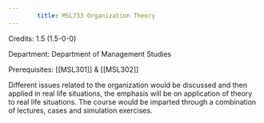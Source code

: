 ```yaml
---
        title: MSL733 Organization Theory
---
```

Credits: 1.5 (1.5-0-0)

Department: Department of Management Studies

Prerequisites: [[MSL301]] & [[MSL302]]

Different issues related to the organization would be discussed and then applied in real life situations, the emphasis will be on application of theory to real life situations. The course would be imparted through a combination of lectures, cases and simulation exercises.